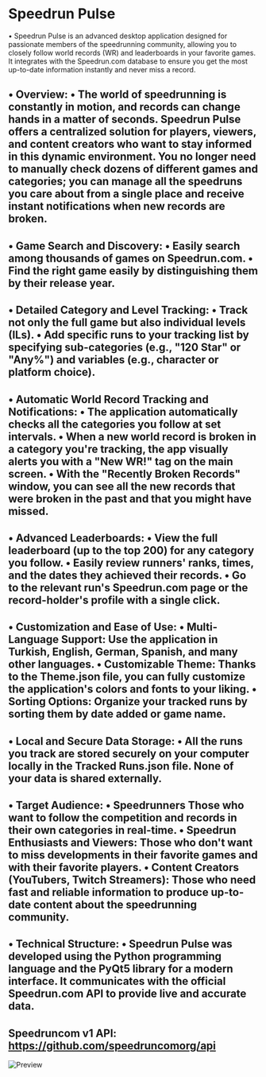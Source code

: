 # Speedrun Pulse
• Speedrun Pulse is an advanced desktop application designed for passionate members of the speedrunning community, allowing you to closely follow world records (WR) and leaderboards in your favorite games. It integrates with the Speedrun.com database to ensure you get the most up-to-date information instantly and never miss a record.

• Overview:
• The world of speedrunning is constantly in motion, and records can change hands in a matter of seconds. Speedrun Pulse offers a centralized solution for players, viewers, and content creators who want to stay informed in this dynamic environment. You no longer need to manually check dozens of different games and categories; you can manage all the speedruns you care about from a single place and receive instant notifications when new records are broken.
--------------------------------------------------------------------------------------------------------------------------------------------------------------------------------------------
• Game Search and Discovery:
• Easily search among thousands of games on Speedrun.com.
• Find the right game easily by distinguishing them by their release year.
---------------------------------------------------------------------------
• Detailed Category and Level Tracking:
• Track not only the full game but also individual levels (ILs).
• Add specific runs to your tracking list by specifying sub-categories (e.g., "120 Star" or "Any%") and variables (e.g., character or platform choice).
--------------------------------------------------------------------------------------------------------------------------------------------------------
• Automatic World Record Tracking and Notifications:
• The application automatically checks all the categories you follow at set intervals.
• When a new world record is broken in a category you're tracking, the app visually alerts you with a "New WR!" tag on the main screen.
• With the "Recently Broken Records" window, you can see all the new records that were broken in the past and that you might have missed.
------------------------------------------------------------------------------------------------------------------------------------------
• Advanced Leaderboards:
• View the full leaderboard (up to the top 200) for any category you follow.
• Easily review runners' ranks, times, and the dates they achieved their records.
• Go to the relevant run's Speedrun.com page or the record-holder's profile with a single click.
-------------------------------------------------------------------------------------------------
• Customization and Ease of Use:
• Multi-Language Support: Use the application in Turkish, English, German, Spanish, and many other languages.
• Customizable Theme: Thanks to the Theme.json file, you can fully customize the application's colors and fonts to your liking.
• Sorting Options: Organize your tracked runs by sorting them by date added or game name.
-------------------------------------------------------------------------------------------------
• Local and Secure Data Storage:
• All the runs you track are stored securely on your computer locally in the Tracked Runs.json file. None of your data is shared externally.
----------------------------------------------------------------------------------------------------------------------------------------------
• Target Audience:
• Speedrunners Those who want to follow the competition and records in their own categories in real-time.
• Speedrun Enthusiasts and Viewers: Those who don't want to miss developments in their favorite games and with their favorite players.
• Content Creators (YouTubers, Twitch Streamers): Those who need fast and reliable information to produce up-to-date content about the speedrunning community.
------------------------------------------------------------------------------------------------------------------------------------------------------------------
• Technical Structure:
• Speedrun Pulse was developed using the Python programming language and the PyQt5 library for a modern interface. It communicates with the official Speedrun.com API to provide live and accurate data.
----------------------------------------------------------------------------------------------------------------------------------------------------------------------------------------------------------
Speedruncom v1 API: https://github.com/speedruncomorg/api
-----------------------------------------------------------
![Preview](https://github.com/user-attachments/assets/355ed986-6888-427e-a0fe-fd2619af2098)


